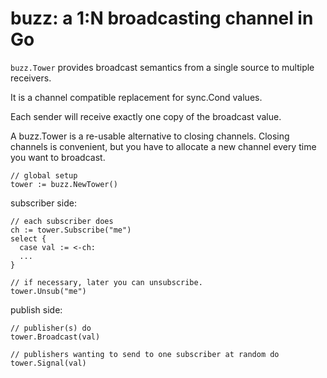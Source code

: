 # buzz: a 1:N broadcasting channel in Go

`buzz.Tower` provides broadcast semantics from
a single source to multiple receivers.

It is a channel compatible replacement for sync.Cond values.

Each sender will receive exactly one copy of the broadcast value. 

A buzz.Tower is a re-usable alternative to closing channels.
Closing channels is convenient, but you have to allocate
a new channel every time you want to broadcast.

~~~
// global setup
tower := buzz.NewTower()
~~~

subscriber side:
~~~
// each subscriber does
ch := tower.Subscribe("me")
select {
  case val := <-ch:
  ...
}

// if necessary, later you can unsubscribe.
tower.Unsub("me")
~~~

publish side:
~~~
// publisher(s) do
tower.Broadcast(val)

// publishers wanting to send to one subscriber at random do
tower.Signal(val)

~~~
